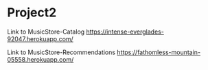 # Project2

Link to MusicStore-Catalog
  https://intense-everglades-92047.herokuapp.com/

Link to MusicStore-Recommendations
  https://fathomless-mountain-05558.herokuapp.com/
